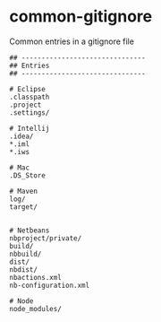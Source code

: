 # common-gitignore
Common entries in a gitignore file

````
## -------------------------------
## Entries
## -------------------------------

# Eclipse
.classpath
.project
.settings/

# Intellij
.idea/
*.iml
*.iws

# Mac
.DS_Store

# Maven
log/
target/


# Netbeans
nbproject/private/
build/
nbbuild/
dist/
nbdist/
nbactions.xml
nb-configuration.xml

# Node
node_modules/
````
